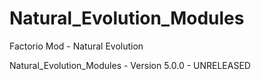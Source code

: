 # Natural_Evolution_Modules
Factorio Mod - Natural Evolution

Natural_Evolution_Modules - Version 5.0.0 - UNRELEASED


